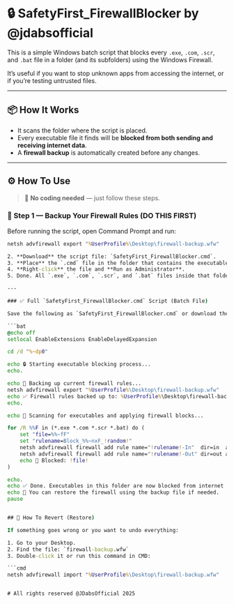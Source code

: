 # 🔒 SafetyFirst_FirewallBlocker by @jdabsofficial

This is a simple Windows batch script that blocks every `.exe`, `.com`, `.scr`, and `.bat` file in a folder (and its subfolders) using the Windows Firewall.

It’s useful if you want to stop unknown apps from accessing the internet, or if you’re testing untrusted files.

---

## 📦 How It Works

- It scans the folder where the script is placed.
- Every executable file it finds will be **blocked from both sending and receiving internet data**.
- A **firewall backup** is automatically created before any changes.

---

## ⚙️ How To Use

> 🧠 **No coding needed** — just follow these steps.

### 🔐 Step 1 — Backup Your Firewall Rules (DO THIS FIRST)

Before running the script, open Command Prompt and run:

```cmd
netsh advfirewall export "%UserProfile%\Desktop\firewall-backup.wfw"

2. **Download** the script file: `SafetyFirst_FirewallBlocker.cmd`.
3. **Place** the `.cmd` file in the folder that contains the executables you want to block.
4. **Right-click** the file and **Run as Administrator**.
5. Done. All `.exe`, `.com`, `.scr`, and `.bat` files inside that folder and subfolders are now blocked.

---

### ✅ Full `SafetyFirst_FirewallBlocker.cmd` Script (Batch File)

Save the following as `SafetyFirst_FirewallBlocker.cmd` or download the cmd file above:

```bat
@echo off
setlocal EnableExtensions EnableDelayedExpansion

cd /d "%~dp0"

echo 🔒 Starting executable blocking process...
echo.

echo 🔄 Backing up current firewall rules...
netsh advfirewall export "%UserProfile%\Desktop\firewall-backup.wfw"
echo ✅ Firewall rules backed up to: %UserProfile%\Desktop\firewall-backup.wfw
echo.

echo 🚀 Scanning for executables and applying firewall blocks...

for /R %%F in (*.exe *.com *.scr *.bat) do (
    set "file=%%~fF"
    set "rulename=Block_%%~nxF_!random!"
    netsh advfirewall firewall add rule name="!rulename!-In"  dir=in  action=block program="!file!" profile=any >nul
    netsh advfirewall firewall add rule name="!rulename!-Out" dir=out action=block program="!file!" profile=any >nul
    echo 🔐 Blocked: !file!
)

echo.
echo ✅ Done. Executables in this folder are now blocked from internet access.
echo 🔁 You can restore the firewall using the backup file if needed.
pause


## 🧼 How To Revert (Restore)

If something goes wrong or you want to undo everything:

1. Go to your Desktop.
2. Find the file: `firewall-backup.wfw`
3. Double-click it or run this command in CMD:

```cmd
netsh advfirewall import "%UserProfile%\Desktop\firewall-backup.wfw"


# All rights reserved @JDabsOfficial 2025
